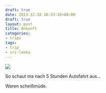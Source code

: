 ```yaml
---
draft: true
date: 2013-12-18 16:33:16+00:00
draft: true
layout: post
title: Ankunft
categories:
- trips
tags:
- trip
- sri-lanka
---
```


[![](http://clemi.ag3r.at/wp-content/uploads/2013/12/wpid-Photo-18.12.2013-1932.jpg)](http://clemi.ag3r.at/wp-content/uploads/2013/12/wpid-Photo-18.12.2013-1932.jpg)





So schaut ma nach 5 Stunden Autofahrt aus...









Waren scheißmüde.




